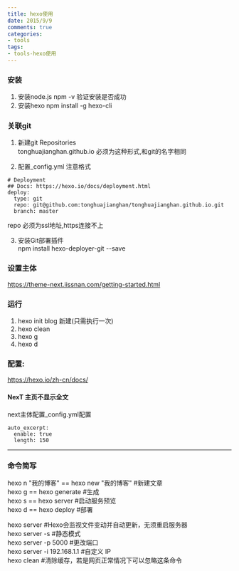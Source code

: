 ```yaml
---
title: hexo使用
date: 2015/9/9
comments: true
categories:
- tools
tags:
- tools-hexo使用
---
```



### 安装
1. 安装node.js
        npm -v 验证安装是否成功
2. 安装hexo
        npm install -g hexo-cli

### 关联git
1. 新建git Repositories  
tonghuajianghan.github.io 必须为这种形式,和git的名字相同  

2. 配置_config.yml 注意格式  
  ```
  # Deployment
  ## Docs: https://hexo.io/docs/deployment.html
  deploy:
    type: git
    repo: git@github.com:tonghuajianghan/tonghuajianghan.github.io.git
    branch: master
  ```
repo 必须为ssl地址,https连接不上

3. 安装Git部署插件  
        npm install hexo-deployer-git --save

### 设置主体
https://theme-next.iissnan.com/getting-started.html


### 运行
1. hexo init blog 新建(只需执行一次)
2. hexo clean
3. hexo g
4. hexo d

### 配置:
  https://hexo.io/zh-cn/docs/

#### NexT 主页不显示全文
next主体配置_config.yml配置

    auto_excerpt:
      enable: true
      length: 150


---
### 命令简写
hexo n "我的博客" == hexo new "我的博客" #新建文章  
hexo g == hexo generate #生成  
hexo s == hexo server #启动服务预览  
hexo d == hexo deploy #部署  

hexo server #Hexo会监视文件变动并自动更新，无须重启服务器  
hexo server -s #静态模式  
hexo server -p 5000 #更改端口  
hexo server -i 192.168.1.1 #自定义 IP  
hexo clean #清除缓存，若是网页正常情况下可以忽略这条命令  
